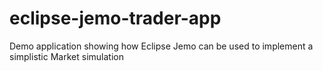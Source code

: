 # eclipse-jemo-trader-app
Demo application showing how Eclipse Jemo can be used to implement a simplistic Market simulation
